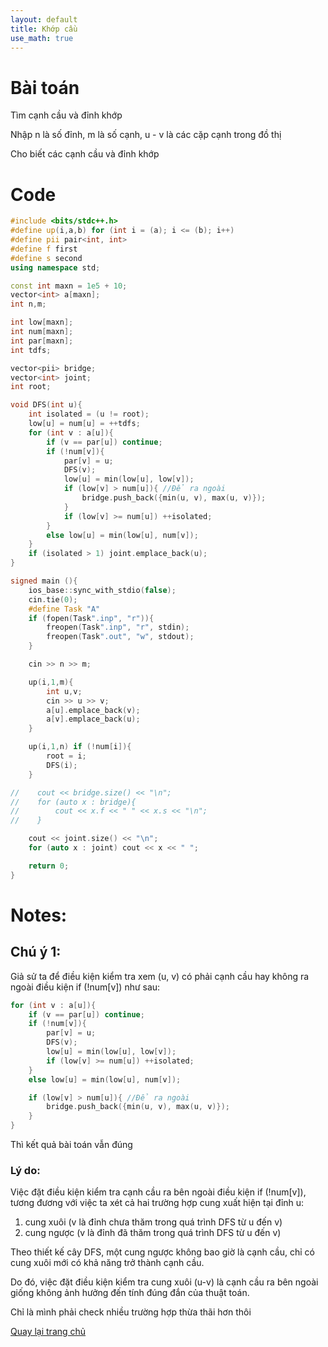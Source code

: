 ```yaml
---
layout: default
title: Khớp cầu
use_math: true
---
```


# Bài toán
Tìm cạnh cầu và đỉnh khớp

Nhập n là số đỉnh, m là số cạnh, u - v là các cặp cạnh trong đồ thị

Cho biết các cạnh cầu và đỉnh khớp

# Code

```cpp
#include <bits/stdc++.h>
#define up(i,a,b) for (int i = (a); i <= (b); i++)
#define pii pair<int, int>
#define f first
#define s second
using namespace std;

const int maxn = 1e5 + 10;
vector<int> a[maxn];
int n,m;

int low[maxn];
int num[maxn];
int par[maxn];
int tdfs;

vector<pii> bridge;
vector<int> joint;
int root;

void DFS(int u){
    int isolated = (u != root);
    low[u] = num[u] = ++tdfs;
    for (int v : a[u]){
        if (v == par[u]) continue;
        if (!num[v]){
            par[v] = u;
            DFS(v);
            low[u] = min(low[u], low[v]);
            if (low[v] > num[u]){ //Để ra ngoài
                bridge.push_back({min(u, v), max(u, v)});
            }
            if (low[v] >= num[u]) ++isolated;
        }
        else low[u] = min(low[u], num[v]);
    }
    if (isolated > 1) joint.emplace_back(u);
}

signed main (){
    ios_base::sync_with_stdio(false);
    cin.tie(0);
    #define Task "A"
    if (fopen(Task".inp", "r")){
        freopen(Task".inp", "r", stdin);
        freopen(Task".out", "w", stdout);
    }

    cin >> n >> m;

    up(i,1,m){
        int u,v;
        cin >> u >> v;
        a[u].emplace_back(v);
        a[v].emplace_back(u);
    }

    up(i,1,n) if (!num[i]){
        root = i;
        DFS(i);
    }

//    cout << bridge.size() << "\n";
//    for (auto x : bridge){
//        cout << x.f << " " << x.s << "\n";
//    }

    cout << joint.size() << "\n";
    for (auto x : joint) cout << x << " ";

    return 0;
}
```

# Notes:

## Chú ý 1:
Giả sử ta để điều kiện kiểm tra xem (u, v) có phải cạnh cầu hay không ra ngoài điều kiện if (!num[v]) như sau:
```cpp
for (int v : a[u]){
    if (v == par[u]) continue;
    if (!num[v]){
        par[v] = u;
        DFS(v);
        low[u] = min(low[u], low[v]);
        if (low[v] >= num[u]) ++isolated;
    }
    else low[u] = min(low[u], num[v]);

    if (low[v] > num[u]){ //Để ra ngoài
        bridge.push_back({min(u, v), max(u, v)});
    }
}
```

Thì kết quả bài toán vẫn đúng

### Lý do:

Việc đặt điều kiện kiểm tra cạnh cầu ra bên ngoài điều kiện if (!num[v]), tương đương với việc ta xét cả hai trường hợp cung xuất hiện tại đỉnh u:

1. cung xuôi (v là đỉnh chưa thăm trong quá trình DFS từ u đến v)
2. cung ngược (v là đỉnh đã thăm trong quá trình DFS từ u đến v) 

Theo thiết kế cây DFS, một cung ngược không bao giờ là cạnh cầu, chỉ có cung xuôi mới có khả năng trở thành cạnh cầu.

Do đó, việc đặt điều kiện kiểm tra cung xuôi (u-v) là cạnh cầu ra bên ngoài giống không ảnh hưởng đến tính đúng đắn của thuật toán.

Chỉ là mình phải check nhiều trường hợp thừa thãi hơn thôi

[Quay lại trang chủ](../)
